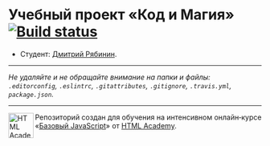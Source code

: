 # Учебный проект «Код и Магия» [![Build status][travis-image]][travis-url]

* Студент: [Дмитрий Рябинин](https://up.htmlacademy.ru/javascript/12/user/63289).

---

_Не удаляйте и не обращайте внимание на папки и файлы:_<br>
_`.editorconfig`, `.eslintrc`, `.gitattributes`, `.gitignore`, `.travis.yml`, `package.json`._

---

<a href="https://htmlacademy.ru/intensive/javascript"><img align="left" width="50" height="50" title="HTML Academy" src="https://up.htmlacademy.ru/static/img/intensive/javascript/logo-for-github.svg"></a>

Репозиторий создан для обучения на интенсивном онлайн‑курсе «[Базовый JavaScript](https://htmlacademy.ru/intensive/javascript)» от [HTML Academy](https://htmlacademy.ru).

[travis-image]: https://travis-ci.org/htmlacademy-javascript/63289-code-and-magick.svg?branch=master
[travis-url]: https://travis-ci.org/htmlacademy-javascript/63289-code-and-magick

